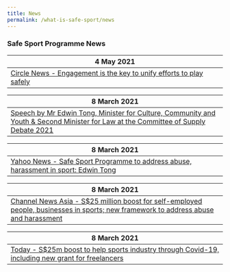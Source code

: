 ```yaml
---
title: News
permalink: /what-is-safe-sport/news
---
```


### Safe Sport Programme News

| 4 May  2021 | 
| -------- | 
| [Circle News - Engagement is the key to unify efforts to play safely ](https://circle.myactivesg.com/circle-news/articles/engagement-is-the-key-to-unify-efforts-to-play-safely)

| 8 March 2021 | 
| -------- | 
| [Speech by Mr Edwin Tong, Minister for Culture, Community and Youth & Second Minister for Law at the Committee of Supply Debate 2021](https://www.mccy.gov.sg/about-us/news-and-resources/speeches/2021/mar/forging-forward-together) |

| 8 March 2021 | 
| -------- | 
| [Yahoo News - Safe Sport Programme to address abuse, harassment in sport: Edwin Tong ](https://sg.news.yahoo.com/safe-sports-programme-address-abuse-harassment-sport-edwin-tong-061234810.html?guccounter=1&guce_referrer=aHR0cHM6Ly93d3cuc3BvcnRzaW5nYXBvcmUuZ292LnNnLw&guce_referrer_sig=AQAAAK0aj92Nv9LZAvqD0223o2F00iu5xVj0aYs9kei-trX55cRv2t1FWM5Q7Pztj81_HKK_xDycNACZ2V2N9K-A0UgPq4wMOJjyVRjMdzI9Oe84N6DkCOPU_xmDEPv0leZyNGJTaJ-cZ-iocZKtB8o-AMpelbwXUYqybrTLot41eK_F)|

| 8 March 2021 | 
| -------- | 
| [Channel News Asia - S$25 million boost for self-employed people, businesses in sports; new framework to address abuse and harassment](https://www.channelnewsasia.com/news/singapore/mccy-25-million-boost-self-employed-people-businesses-sports-14360026) |

| 8 March 2021 | 
| -------- | 
| [Today - S$25m boost to help sports industry through Covid-19, including new grant for freelancers ](https://www.todayonline.com/singapore/s25m-boost-help-sports-industry-through-covid-19-including-new-grant-freelancers)|